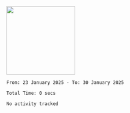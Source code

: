 <img height="180em" src="https://github-readme-stats-eight-theta.vercel.app/api?username=bkundev&show_icons=true&theme=radical&include_all_commits=true&count_private=true"/>
<!--START_SECTION:waka-->

```all_time
From: 23 January 2025 - To: 30 January 2025

Total Time: 0 secs

No activity tracked
```

<!--END_SECTION:waka-->